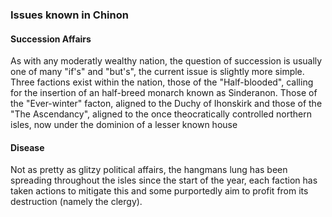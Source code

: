 ### Issues known in Chinon

#### Succession Affairs

As with any moderatly wealthy nation, the question of succession is usually one of many "if's" and "but's", the current issue is slightly more simple. Three factions exist within the nation, those of the "Half-blooded", calling for the insertion of an half-breed monarch known as Sinderanon. Those of the "Ever-winter" facton, aligned to the Duchy of Ihonskirk and those of the "The Ascendancy", aligned to the once theocratically controlled northern isles, now under the dominion of a lesser known house

#### Disease

Not as pretty as glitzy political affairs, the hangmans lung has been spreading throughout the isles since the start of the year, each faction has taken actions to mitigate this and some purportedly aim to profit from its destruction (namely the clergy).

